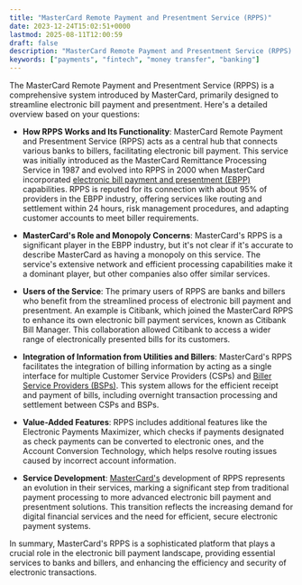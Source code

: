 ```yaml
---
title: "MasterCard Remote Payment and Presentment Service (RPPS)"
date: 2023-12-24T15:02:51+0000
lastmod: 2025-08-11T12:00:59
draft: false
description: "MasterCard Remote Payment and Presentment Service (RPPS) - Payment industry knowledge and insights"
keywords: ["payments", "fintech", "money transfer", "banking"]
---
```


The MasterCard Remote Payment and Presentment Service (RPPS) is a comprehensive system introduced by MasterCard, primarily designed to streamline electronic bill payment and presentment. Here's a detailed overview based on your questions:

- **How RPPS Works and Its Functionality**: MasterCard Remote Payment and Presentment Service (RPPS) acts as a central hub that connects various banks to billers, facilitating electronic bill payment. This service was initially introduced as the MasterCard Remittance Processing Service in 1987 and evolved into RPPS in 2000 when MasterCard incorporated [electronic bill payment and presentment (EBPP)](https://faisalkhanllc.xyz/resources/payments-wiki/e/electronic-bill-presentment-and-payment-ebpp/) capabilities. RPPS is reputed for its connection with about 95% of providers in the EBPP industry, offering services like routing and settlement within 24 hours, risk management procedures, and adapting customer accounts to meet biller requirements.

- **MasterCard's Role and Monopoly Concerns**: MasterCard's RPPS is a significant player in the EBPP industry, but it's not clear if it's accurate to describe MasterCard as having a monopoly on this service. The service's extensive network and efficient processing capabilities make it a dominant player, but other companies also offer similar services.

- **Users of the Service**: The primary users of RPPS are banks and billers who benefit from the streamlined process of electronic bill payment and presentment. An example is Citibank, which joined the MasterCard RPPS to enhance its own electronic bill payment services, known as Citibank Bill Manager. This collaboration allowed Citibank to access a wider range of electronically presented bills for its customers.

- **Integration of Information from Utilities and Billers**: MasterCard's RPPS facilitates the integration of billing information by acting as a single interface for multiple Customer Service Providers (CSPs) and [Biller Service Providers (BSPs)](https://faisalkhanllc.xyz/resources/payments-wiki/b/biller-service-provider-bsp/). This system allows for the efficient receipt and payment of bills, including overnight transaction processing and settlement between CSPs and BSPs.

- **Value-Added Features**: RPPS includes additional features like the Electronic Payments Maximizer, which checks if payments designated as check payments can be converted to electronic ones, and the Account Conversion Technology, which helps resolve routing issues caused by incorrect account information.

- **Service Development**: [MasterCard's](https://faisalkhanllc.xyz/resources/payments-wiki/b/biller-service-provider-bsp/) development of RPPS represents an evolution in their services, marking a significant step from traditional payment processing to more advanced electronic bill payment and presentment solutions. This transition reflects the increasing demand for digital financial services and the need for efficient, secure electronic payment systems.

In summary, MasterCard's RPPS is a sophisticated platform that plays a crucial role in the electronic bill payment landscape, providing essential services to banks and billers, and enhancing the efficiency and security of electronic transactions.